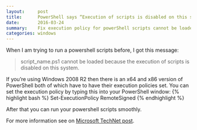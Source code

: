 ```yaml
---
layout:     post
title:      PowerShell says “Execution of scripts is disabled on this system.”
date:       2016-03-24
summary:    Fix execution policy for powerShell scripts cannot be loaded because the execution of scripts is disabled on this system. 
categories: windows
---
```


When I am trying to run a powershell scripts before, I got this message:

> script_name.ps1 cannot be loaded because the execution of scripts is disabled on this system.

If you’re using Windows 2008 R2 then there is an x64 and x86 version of PowerShell both of which have to have their execution policies set. You can set the execution policy by typing this into your PowerShell window:
{% highlight bash %}
Set-ExecutionPolicy RemoteSigned
{% endhighlight %}

After that you can run your powershell scripts smoothly.

For more information see on [Microsoft TechNet post](https://technet.microsoft.com/en-us/library/ee176961.aspx).



